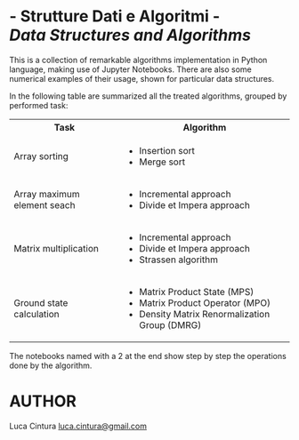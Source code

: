 # - Strutture Dati e Algoritmi - <br /> <i>Data Structures and Algorithms</i>

This is a collection of remarkable algorithms implementation in Python language, making use of Jupyter Notebooks. There are also some numerical examples of their usage, shown for particular data structures.

In the following table are summarized all the treated algorithms, grouped by performed task:

<table>
<tr><th>Task		                <th>Algorithm
<tr><td>Array sorting	            <td> <ul> <li>Insertion sort <li>Merge sort <ul>
<tr><td>Array maximum element seach <td> <ul> <li>Incremental approach <li>Divide et Impera approach <ul>
<tr><td>Matrix multiplication   	<td> <ul> <li>Incremental approach <li>Divide et Impera approach <li>Strassen algorithm <ul>
<tr><td>Ground state calculation    <td> <ul> <li>Matrix Product State (MPS) <li>Matrix Product Operator (MPO) <li>Density Matrix Renormalization Group (DMRG)
</table>

The notebooks named with a 2 at the end show step by step the operations done by the algorithm.

# AUTHOR

Luca Cintura <luca.cintura@gmail.com> <br />
